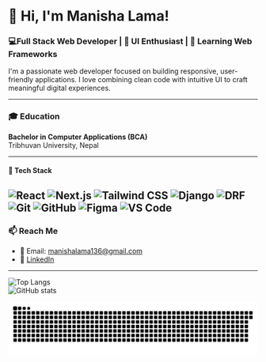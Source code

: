 # 👋 Hi, I'm Manisha Lama!  
### 💻Full Stack Web Developer | 🎨 UI Enthusiast | 🚀 Learning Web Frameworks

I'm a passionate web developer focused on building responsive, user-friendly applications. I love combining clean code with intuitive UI to craft meaningful digital experiences.

---

### 🎓 Education  
**Bachelor in Computer Applications (BCA)**  
Tribhuvan University, Nepal

---

#### 🔧 Tech Stack  
![React](https://img.shields.io/badge/React-61DAFB?style=for-the-badge&logo=react&logoColor=black)
![Next.js](https://img.shields.io/badge/Next.js-000000?style=for-the-badge&logo=nextdotjs&logoColor=white)
![Tailwind CSS](https://img.shields.io/badge/TailwindCSS-38B2AC?style=for-the-badge&logo=tailwind-css&logoColor=white)
![Django](https://img.shields.io/badge/Django-092E20?style=for-the-badge&logo=django&logoColor=white)
![DRF](https://img.shields.io/badge/DRF-FF1709?style=for-the-badge&logo=django&logoColor=white)
![Git](https://img.shields.io/badge/Git-F05032?style=for-the-badge&logo=git&logoColor=white)
![GitHub](https://img.shields.io/badge/GitHub-181717?style=for-the-badge&logo=github&logoColor=white)
![Figma](https://img.shields.io/badge/Figma-F24E1E?style=for-the-badge&logo=figma&logoColor=white)
![VS Code](https://img.shields.io/badge/VSCode-007ACC?style=for-the-badge&logo=visual-studio-code&logoColor=white)
---

### 📫 Reach Me  
- 📧 Email: manishalama136@gmail.com  
- 💼 [LinkedIn](https://www.linkedin.com/in/manisha-lama-28b742224/)

---

![Top Langs](https://github-readme-stats.vercel.app/api/top-langs/?username=manishalama123&layout=compact&theme=radical)  
![GitHub stats](https://github-readme-stats.vercel.app/api?username=manishalama123&show_icons=true&theme=radical)




  ![snake gif](https://github.com/manishalama123/manishalama123/blob/output/github-snake-dark.svg)





